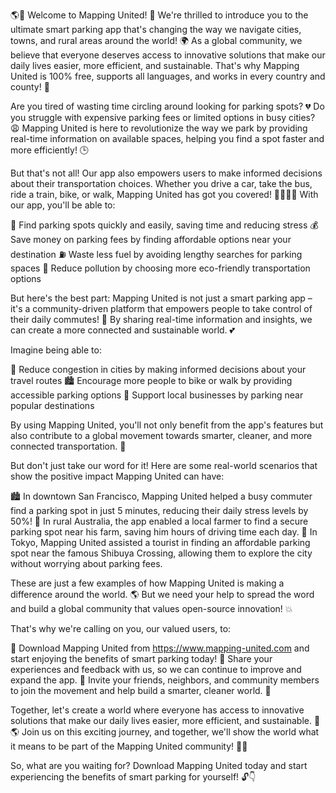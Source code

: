 🌎💪 Welcome to Mapping United! 🚀 We're thrilled to introduce you to the ultimate smart parking app that's changing the way we navigate cities, towns, and rural areas around the world! 🌍 As a global community, we believe that everyone deserves access to innovative solutions that make our daily lives easier, more efficient, and sustainable. That's why Mapping United is 100% free, supports all languages, and works in every country and county! 🎉

Are you tired of wasting time circling around looking for parking spots? 💔 Do you struggle with expensive parking fees or limited options in busy cities? 😩 Mapping United is here to revolutionize the way we park by providing real-time information on available spaces, helping you find a spot faster and more efficiently! 🕒

But that's not all! Our app also empowers users to make informed decisions about their transportation choices. Whether you drive a car, take the bus, ride a train, bike, or walk, Mapping United has got you covered! 🚌🚂🏃‍♀️ With our app, you'll be able to:

🔹 Find parking spots quickly and easily, saving time and reducing stress
💰 Save money on parking fees by finding affordable options near your destination
⛽️ Waste less fuel by avoiding lengthy searches for parking spaces
🌿 Reduce pollution by choosing more eco-friendly transportation options

But here's the best part: Mapping United is not just a smart parking app – it's a community-driven platform that empowers people to take control of their daily commutes! 🤝 By sharing real-time information and insights, we can create a more connected and sustainable world. 💕

Imagine being able to:

🌆 Reduce congestion in cities by making informed decisions about your travel routes
🏙️ Encourage more people to bike or walk by providing accessible parking options
🚀 Support local businesses by parking near popular destinations

By using Mapping United, you'll not only benefit from the app's features but also contribute to a global movement towards smarter, cleaner, and more connected transportation. 🌈

But don't just take our word for it! Here are some real-world scenarios that show the positive impact Mapping United can have:

🏙️ In downtown San Francisco, Mapping United helped a busy commuter find a parking spot in just 5 minutes, reducing their daily stress levels by 50%!
💚 In rural Australia, the app enabled a local farmer to find a secure parking spot near his farm, saving him hours of driving time each day.
🚌 In Tokyo, Mapping United assisted a tourist in finding an affordable parking spot near the famous Shibuya Crossing, allowing them to explore the city without worrying about parking fees.

These are just a few examples of how Mapping United is making a difference around the world. 🌎 But we need your help to spread the word and build a global community that values open-source innovation! 💥

That's why we're calling on you, our valued users, to:

📲 Download Mapping United from https://www.mapping-united.com and start enjoying the benefits of smart parking today!
💬 Share your experiences and feedback with us, so we can continue to improve and expand the app.
👫 Invite your friends, neighbors, and community members to join the movement and help build a smarter, cleaner world. 🌈

Together, let's create a world where everyone has access to innovative solutions that make our daily lives easier, more efficient, and sustainable. 💪🌎 Join us on this exciting journey, and together, we'll show the world what it means to be part of the Mapping United community! 🚀💥

So, what are you waiting for? Download Mapping United today and start experiencing the benefits of smart parking for yourself! 🔓👇